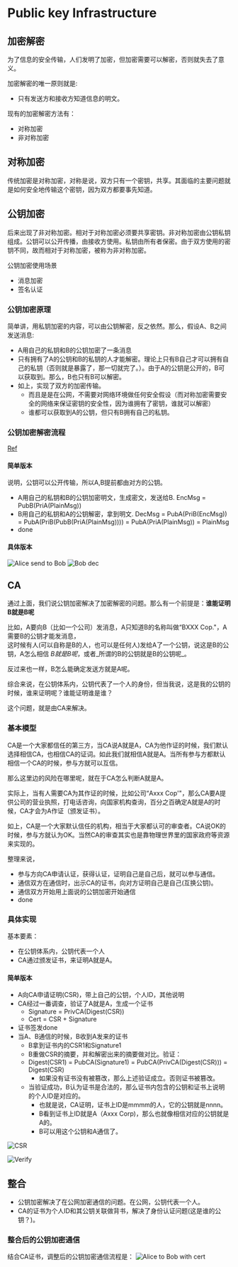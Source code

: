 # Public key Infrastructure

## 加密解密
为了信息的安全传输，人们发明了加密，但加密需要可以解密，否则就失去了意义。

加密解密的唯一原则就是:
- 只有发送方和接收方知道信息的明文。

现有的加密解密方法有：
- 对称加密
- 非对称加密

## 对称加密
传统加密是对称加密，对称是说，双方只有一个密钥，共享。其面临的主要问题就是如何安全地传输这个密钥，因为双方都要事先知道。

## 公钥加密
后来出现了非对称加密。相对于对称加密必须要共享密钥。非对称加密由公钥私钥组成。公钥可以公开传播，由接收方使用。私钥由所有者保密。由于双方使用的密钥不同，故而相对于对称加密，被称为非对称加密。

公钥加密使用场景
- 消息加密
- 签名认证

### 公钥加密原理
简单讲，用私钥加密的内容，可以由公钥解密，反之依然。那么，假设A、B之间发送消息:
- A用自己的私钥和B的公钥加密了一条消息
- 只有拥有了A的公钥和B的私钥的人才能解密。理论上只有B自己才可以拥有自己的私钥（否则就是暴露了，那一切就完了。）。由于A的公钥是公开的，B可以获取到。那么，B也只有B可以解密。
- 如上，实现了双方的加密传输。
	- 而且是是在公网，不需要对网络环境做任何安全假设（而对称加密需要安全的网络来保证密钥的安全性，因为谁拥有了密钥，谁就可以解密）
	- 谁都可以获取到A的公钥，但只有B拥有自己的私钥。


### 公钥加密解密流程
[Ref](https://www.cgi.com/files/white-papers/cgi_whpr_35_pki_e.pdf)

#### 简单版本
说明，公钥可以公开传输，所以A,B提前都由对方的公钥。
- A用自己的私钥和B的公钥加密明文，生成密文，发送给B. EncMsg = PubB(PriA(PlainMsg))
- B用自己的私钥和A的公钥解密，拿到明文. DecMsg = PubA(PriB(EncMsg)) = PubA(PriB(PubB(PriA(PlainMsg)))) = PubA(PriA(PlainMsg)) = PlainMsg
- done

####  具体版本
![Alice send to Bob](./alice_bob.png)
![Bob dec](./bob_dec.png)


## CA
通过上面，我们说公钥加密解决了加密解密的问题。那么有一个前提是：__谁能证明B就是B呢__

比如，A要向B（比如一个公司）发消息，A只知道B的名称叫做“BXXX Cop."，A需要B的公钥才能发消息，  
这时候有人(可以自称是B的人，也可以是任何人)发给A了一个公钥，说这是B的公钥，A怎么相信 _B就是B呢_，或者_所谓的B的公钥就是B的公钥呢_。

反过来也一样，B怎么能确定发送方就是A呢。

综合来说，在公钥体系内，公钥代表了一个人的身份，但当我说，这是我的公钥的时候，谁来证明呢？谁能证明谁是谁？

这个问题，就是由CA来解决。

### 基本模型
CA是一个大家都信任的第三方，当CA说A就是A，CA为他作证的时候，我们默认选择相信CA，也相信CA的证词。如此我们就相信A就是A。当所有参与方都默认相信一个CA的时候，参与方就可以互信。

那么这里边的风险在哪里呢，就在于CA怎么判断A就是A。

实际上，当有人需要CA为其作证的时候，比如公司“Axxx Cop'"，那么CA要A提供公司的营业执照，打电话咨询，向国家机构查询，百分之百确定A就是A的时候，CA才会为A作证（颁发证书）。

如上，CA是一个大家默认信任的机构，相当于大家都认可的审查者。CA说OK的时候，参与方就认为OK。当然CA的审查其实也是靠物理世界里的国家政府等资源来实现的。

整理来说，
- 参与方向CA申请认证，获得认证，证明自己是自己后，就可以参与通信。
- 通信双方在通信时，出示CA的证书，向对方证明自己是自己(互换公钥)。
- 通信双方开始用上面说的公钥加密开始通信
- done

### 具体实现
基本要素：
- 在公钥体系内，公钥代表一个人
- CA通过颁发证书，来证明A就是A。

#### 简单版本
- A向CA申请证明(CSR)，带上自己的公钥，个人ID，其他说明
- CA经过一番调查，验证了A就是A，生成一个证书
	- Signature = PrivCA(Digest(CSR))
	- Cert = CSR + Signature
- 证书签发done
- 当A、B通信的时候，B收到A发来的证书
	- B拿到证书内的CSR1和Signature1
	- B重做CSR的摘要，并和解密出来的摘要做对比。验证：
	- Digest(CSR1) = PubCA(Signature1) = PubCA(PrivCA(Digest(CSR))) = Digest(CSR)
		- 如果没有证书没有被篡改，那么上述验证成立。否则证书被篡改。
	- 当验证成功，B认为证书是合法的，那么证书内包含的公钥和证书上说明的个人ID是对应的。
		- 也就是说，CA证明，证书上ID是mmmm的人，它的公钥就是nnnn。
		- B看到证书上ID就是A（Axxx Corp)，那么也就像相信对应的公钥就是A的。
		- B可以用这个公钥和A通信了。

![CSR](./csr.png)

![Verify](./verify.png)


## 整合
- 公钥加密解决了在公网加密通信的问题。在公网，公钥代表一个人。
- CA的证书为个人ID和其公钥关联做背书，解决了身份认证问题(这是谁的公钥？)。

### 整合后的公钥加密通信
结合CA证书，调整后的公钥加密通信流程是：
![Alice to Bob with cert](./alice_bob_with_cert.png)

